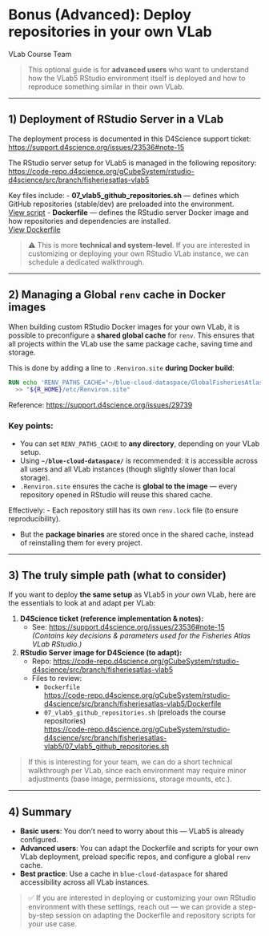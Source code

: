 Bonus (Advanced): Deploy repositories in your own VLab
================
VLab Course Team

> This optional guide is for **advanced users** who want to understand
> how the VLab5 RStudio environment itself is deployed and how to
> reproduce something similar in their own VLab.

------------------------------------------------------------------------

## 1) Deployment of RStudio Server in a VLab

The deployment process is documented in this D4Science support ticket:  
<https://support.d4science.org/issues/23536#note-15>

The RStudio server setup for VLab5 is managed in the following
repository:  
<https://code-repo.d4science.org/gCubeSystem/rstudio-d4science/src/branch/fisheriesatlas-vlab5>

Key files include: - **07_vlab5_github_repositories.sh** — defines which
GitHub repositories (stable/dev) are preloaded into the environment.  
[View
script](https://code-repo.d4science.org/gCubeSystem/rstudio-d4science/src/branch/fisheriesatlas-vlab5/07_vlab5_github_repositories.sh) -
**Dockerfile** — defines the RStudio server Docker image and how
repositories and dependencies are installed.  
[View
Dockerfile](https://code-repo.d4science.org/gCubeSystem/rstudio-d4science/src/branch/fisheriesatlas-vlab5/Dockerfile)

> ⚠️ This is more **technical and system-level**. If you are interested
> in customizing or deploying your own RStudio VLab instance, we can
> schedule a dedicated walkthrough.

------------------------------------------------------------------------

## 2) Managing a Global `renv` cache in Docker images

When building custom RStudio Docker images for your own VLab, it is
possible to preconfigure a **shared global cache** for `renv`. This
ensures that all projects within the VLab use the same package cache,
saving time and storage.

This is done by adding a line to `.Renviron.site` **during Docker
build**:

``` dockerfile
RUN echo 'RENV_PATHS_CACHE="~/blue-cloud-dataspace/GlobalFisheriesAtlas/cacheRenv"' \
  >> "${R_HOME}/etc/Renviron.site"
```

Reference: <https://support.d4science.org/issues/29739>

### Key points:

- You can set `RENV_PATHS_CACHE` to **any directory**, depending on your
  VLab setup.  
- Using **`~/blue-cloud-dataspace/`** is recommended: it is accessible
  across all users and all VLab instances (though slightly slower than
  local storage).  
- `.Renviron.site` ensures the cache is **global to the image** — every
  repository opened in RStudio will reuse this shared cache.

Effectively: - Each repository still has its own `renv.lock` file (to
ensure reproducibility).  
- But the **package binaries** are stored once in the shared cache,
instead of reinstalling them for every project.

------------------------------------------------------------------------

## 3) The truly simple path (what to consider)

If you want to deploy **the same setup** as VLab5 in *your own* VLab,
here are the essentials to look at and adapt per VLab:

1.  **D4Science ticket (reference implementation & notes):**
    - See: https://support.d4science.org/issues/23536#note-15  
      *(Contains key decisions & parameters used for the Fisheries Atlas
      VLab RStudio.)*
2.  **RStudio Server image for D4Science (to adapt):**
    - Repo:
      https://code-repo.d4science.org/gCubeSystem/rstudio-d4science/src/branch/fisheriesatlas-vlab5
    - Files to review:
      - `Dockerfile`  
        https://code-repo.d4science.org/gCubeSystem/rstudio-d4science/src/branch/fisheriesatlas-vlab5/Dockerfile
      - `07_vlab5_github_repositories.sh` (preloads the course
        repositories)  
        https://code-repo.d4science.org/gCubeSystem/rstudio-d4science/src/branch/fisheriesatlas-vlab5/07_vlab5_github_repositories.sh

> If this is interesting for your team, we can do a short technical
> walkthrough per VLab, since each environment may require minor
> adjustments (base image, permissions, storage mounts, etc.).

------------------------------------------------------------------------

## 4) Summary

- **Basic users**: You don’t need to worry about this — VLab5 is already
  configured.  
- **Advanced users**: You can adapt the Dockerfile and scripts for your
  own VLab deployment, preload specific repos, and configure a global
  `renv` cache.  
- **Best practice**: Use a cache in `blue-cloud-dataspace` for shared
  accessibility across all VLab instances.

> ✅ If you are interested in deploying or customizing your own RStudio
> environment with these settings, reach out — we can provide a
> step-by-step session on adapting the Dockerfile and repository scripts
> for your use case.
